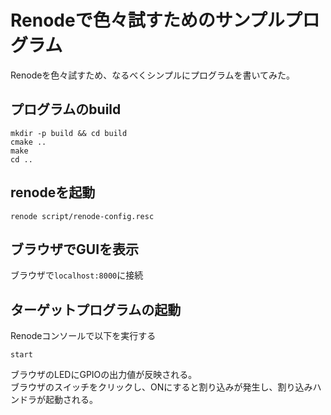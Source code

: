 # Renodeで色々試すためのサンプルプログラム

Renodeを色々試すため、なるべくシンプルにプログラムを書いてみた。  

## プログラムのbuild
```
mkdir -p build && cd build
cmake ..
make
cd ..
```


## renodeを起動
```
renode script/renode-config.resc
```

## ブラウザでGUIを表示
ブラウザで``localhost:8000``に接続  


## ターゲットプログラムの起動
Renodeコンソールで以下を実行する  
```
start
```

ブラウザのLEDにGPIOの出力値が反映される。  
ブラウザのスイッチをクリックし、ONにすると割り込みが発生し、割り込みハンドラが起動される。  


